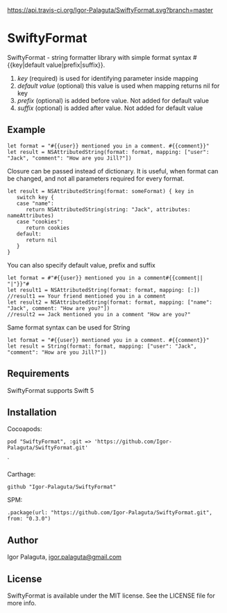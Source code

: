 https://api.travis-ci.org/Igor-Palaguta/SwiftyFormat.svg?branch=master

# SwiftyFormat


SwiftyFormat - string formatter library with simple format syntax #{{key|default value|prefix|suffix}}.

1. *key* (required) is used for identifying parameter inside mapping
2. *default value* (optional) this value is used when mapping returns nil for key
3. *prefix* (optional) is added before value. Not added for default value
4. *suffix* (optional) is added after value. Not added for default value

## Example

```
let format = "#{{user}} mentioned you in a comment. #{{comment}}"
let result = NSAttributedString(format: format, mapping: ["user": "Jack", "comment": "How are you Jill?"])
```


Closure can be passed instead of dictionary. It is useful, when format can be changed, and not all parameters required for every format.

```
let result = NSAttributedString(format: someFormat) { key in
   switch key {
   case "name":
      return NSAttributedString(string: "Jack", attributes: nameAttributes)
   case "cookies":
      return cookies
   default:
      return nil
   }
}
```


You can also specify default value, prefix and suffix

```
let format = #"#{{user}} mentioned you in a comment#{{comment|| "|"}}"#
let result1 = NSAttributedString(format: format, mapping: [:])
//result1 == Your friend mentioned you in a comment
let result2 = NSAttributedString(format: format, mapping: ["name": "Jack", comment: "How are you?"])
//result2 == Jack mentioned you in a comment "How are you?"
```


Same format syntax can be used for String

```
let format = "#{{user}} mentioned you in a comment. #{{comment}}"
let result = String(format: format, mapping: ["user": "Jack", "comment": "How are you Jill?"])
```

## Requirements

SwiftyFormat supports Swift 5

## Installation

Cocoapods:
```
pod "SwiftyFormat", :git => 'https://github.com/Igor-Palaguta/SwiftyFormat.git'
```
`

Carthage:
```
github "Igor-Palaguta/SwiftyFormat"
```

SPM:
```
.package(url: "https://github.com/Igor-Palaguta/SwiftyFormat.git", from: "0.3.0")
```

## Author

Igor Palaguta, igor.palaguta@gmail.com

## License

SwiftyFormat is available under the MIT license. See the LICENSE file for more info.
